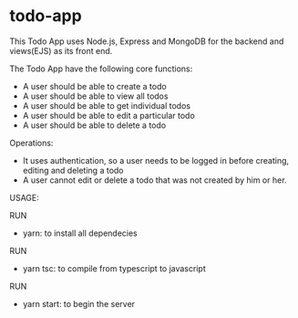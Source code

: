 # todo-app

This Todo App uses Node.js, Express and MongoDB for the backend and views(EJS) as its front end.


The Todo App have the following core functions: 
* A user should be able to create a todo
* A user should be able to view all todos
* A user should be able to get individual todos
* A user should be able to edit a particular todo
* A user should be able to delete a todo


Operations:
* It uses authentication, so a user needs to be logged in before creating, editing and deleting a todo
* A user cannot edit or delete a todo that was not created by him or her.


USAGE:

RUN
* yarn: to install all dependecies

RUN
* yarn tsc: to compile from typescript to javascript

RUN
* yarn start: to begin the server
